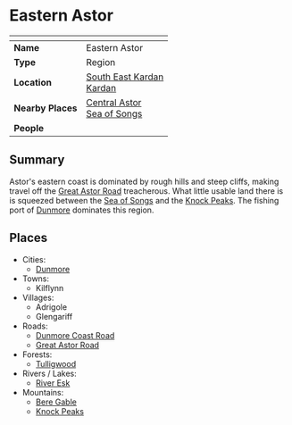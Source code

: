 # Eastern Astor

| []() | |
| --- | --- |
| **Name** | Eastern Astor |
| **Type** | Region |
| **Location** | [South East Kardan](south-east-kardan.md)<br />[Kardan](../continents/kardan.md) |
| **Nearby Places** | [Central Astor](central-astor.md)<br />[Sea of Songs](../seas/sea-of-songs.md) |
| **People** | |

## Summary

Astor's eastern coast is dominated by rough hills and steep cliffs, making travel off the [Great Astor Road](../roads/great-astor-road.md) treacherous. What little usable land there is is squeezed between the [Sea of Songs](../seas/sea-of-songs.md) and the [Knock Peaks](../mountains/knock-peaks.md). The fishing port of [Dunmore](../cities/dunmore.md) dominates this region.

## Places

- Cities:
  - [Dunmore](../cities/dunmore.md)
- Towns:
  - Kilflynn
- Villages:
  - Adrigole
  - Glengariff
- Roads:
  - [Dunmore Coast Road](../roads/dunmore-coast-road.md)
  - [Great Astor Road](../roads/great-astor-road.md)
- Forests:
  - [Tulligwood](../forests/tulligwood.md)
- Rivers / Lakes:
  - [River Esk](../rivers-lakes/river-esk.md)
- Mountains:
  - [Bere Gable](../mountains/bere-gable.md)
  - [Knock Peaks](../mountains/knock-peaks.md)
